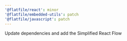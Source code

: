 ```yaml
---
'@flatfile/react': minor
'@flatfile/embedded-utils': patch
'@flatfile/javascript': patch
---
```


Update dependencies and add the Simplified React Flow
